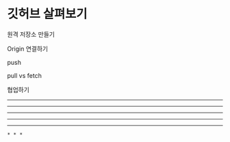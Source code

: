 # 깃허브 살펴보기

원격 저장소 만들기

Origin 연결하기

push

pull vs fetch

협업하기

---

-----------------

 - - -
         
  ***
         
 ****************
    
    * * *
